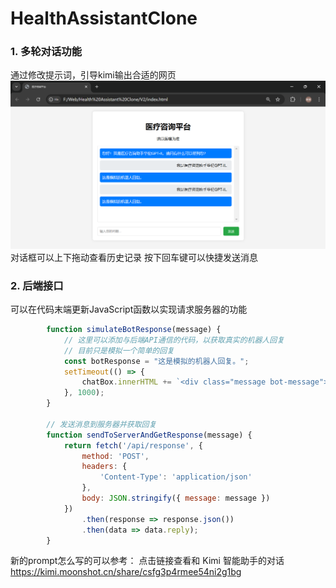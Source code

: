 # HealthAssistantClone
### 1. **多轮对话功能**  
通过修改提示词，引导kimi输出合适的网页
![V2](./asserts/1.png "多轮对话效果")
对话框可以上下拖动查看历史记录
按下回车键可以快捷发送消息  

### 2. **后端接口**  
可以在代码末端更新JavaScript函数以实现请求服务器的功能
```JavaScript
        function simulateBotResponse(message) {
            // 这里可以添加与后端API通信的代码，以获取真实的机器人回复
            // 目前只是模拟一个简单的回复
            const botResponse = "这是模拟的机器人回复。";
            setTimeout(() => {
                chatBox.innerHTML += `<div class="message bot-message">${botResponse}</div>`;
            }, 1000);
        }

        // 发送消息到服务器并获取回复
        function sendToServerAndGetResponse(message) {
            return fetch('/api/response', {
                method: 'POST',
                headers: {
                    'Content-Type': 'application/json'
                },
                body: JSON.stringify({ message: message })
            })
                .then(response => response.json())
                .then(data => data.reply);
        }
```

新的prompt怎么写的可以参考：
点击链接查看和 Kimi 智能助手的对话 https://kimi.moonshot.cn/share/csfg3p4rmee54ni2g1bg
